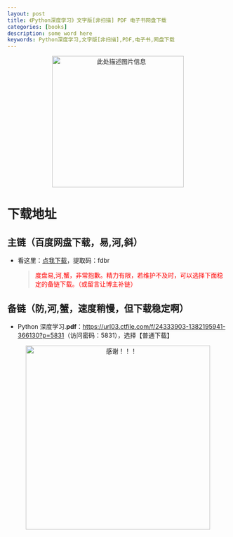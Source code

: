 ```yaml
---
layout: post
title: 《Python深度学习》文字版[非扫描] PDF 电子书网盘下载
categories: [books]
description: some word here
keywords: Python深度学习,文字版[非扫描],PDF,电子书,网盘下载
---
```


<div align="center"><img src="https://pic.imgdb.cn/item/67063a68d29ded1a8c806ad7.png" alt="此处描述图片信息" width="300px" height="auto"></div>

# 下载地址

## 主链（百度网盘下载，易,河,斜）

- 看这里：[点我下载](https://pan.baidu.com/s/1iMXUbSbtZQZjDcqDmnWUyw?pwd=fdbr)，提取码：fdbr

  > <p style="color:red" >度盘易,河,蟹，非常抱歉。精力有限，若维护不及时，可以选择下面稳定的备链下载。（或留言让博主补链）</p>

## 备链（防,河,蟹，速度稍慢，但下载稳定啊）

- Python 深度学习.**pdf**：<https://url03.ctfile.com/f/24333903-1382195941-366130?p=5831>（访问密码：5831），选择【普通下载】

<div align="center"><img src="https://pic.imgdb.cn/item/6707df6bd29ded1a8ce37031.gif" alt="感谢！！！" width="420px" height="auto"/></div>
